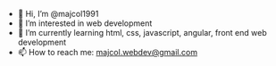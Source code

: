 - 👋 Hi, I’m @majcol1991
- 👀 I’m interested in web development
- 🌱 I’m currently learning html, css, javascript, angular, front end web development
- 📫 How to reach me: majcol.webdev@gmail.com


